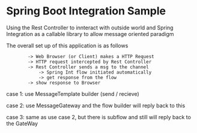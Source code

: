 # Spring Boot Integration Sample
Using the Rest Controller to innteract with outside world
and Spring Integration as a callable library to allow message oriented paradigm

The overall set up of this application is as follows 
            
            -> Web Browser (or Client) makes a HTTP Request
            -> HTTP request intercepted by Rest Controller
            -> Rest Controller sends a msg to the channel
                -> Spring Int flow initiated automatically
                -> get response from the flow
            -> show response to Browser


case 1: 
    use MessageTemplate builder (send / recieve)
    
    
case 2: 
    use MessageGateway and the flow builder will reply back to this
    

case 3: 
    same as use case 2, but there is subflow and still will reply back to the GateWay
    
        
        